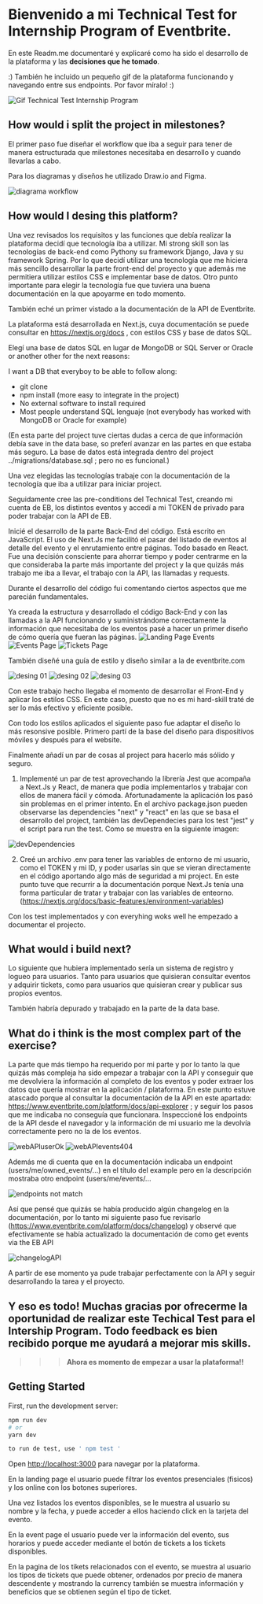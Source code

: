 # Bienvenido a mi Technical Test for Internship Program of Eventbrite.

En este Readm.me documentaré y explicaré como ha sido el desarrollo de la plataforma y las **decisiones que he tomado**.

:) También he incluido un pequeño gif de la plataforma funcionando y navegando entre sus endpoints. Por favor míralo!  :)

![Gif Technical Test Internship Program](https://user-images.githubusercontent.com/90139066/175532502-7a6f358f-2705-4037-985e-adb8605695d3.gif)

## How would i split the project in milestones?

El primer paso fue diseñar el workflow que iba a seguir para tener de manera estructurada que milestones necesitaba en desarrollo y cuando llevarlas a cabo.

Para los diagramas y diseños he utilizado Draw.io and Figma. 

![diagrama workflow](https://user-images.githubusercontent.com/90139066/175532769-861eb0fb-74a0-415c-a76d-4fe74671a670.png)

## How would I desing this platform?

Una vez revisados los requisitos y las funciones que debía realizar la plataforma decidí que tecnología iba a utilizar. Mi strong skill son las tecnologías de back-end como Pythony su framework Django, Java y su framework Spring. Por lo que decidí utilizar una tecnología que me hiciera más sencillo desarrollar la parte front-end del proyecto y que además me permitiera utilizar estilos CSS e implementar base de datos. Otro punto importante para elegir la tecnología fue que tuviera una buena documentación en la que apoyarme en todo momento. 

También eché un primer vistado a la documentación de la API de Eventbrite.

La plataforma está desarrollada en Next.js, cuya documentación se puede consultar en https://nextjs.org/docs , con estilos CSS y base de datos SQL.

Elegí una base de datos SQL en lugar de MongoDB or SQL Server or Oracle or another other for the next reasons:

I want a DB that everyboy to be able to follow along:
- git clone
- npm install (more easy to integrate in the project)
- No external software to install required
- Most people understand SQL lenguaje (not everybody has worked with MongoDB or Oracle for example)

(En esta parte del project tuve ciertas dudas a cerca de que información debía save in the data base, so preferí avanzar en las partes en que estaba más seguro.
La base de datos está integrada dentro del project ../migrations/database.sql ; pero no es funcional.)

Una vez elegidas las tecnologías trabaje con la documentación de la tecnología que iba a utilizar para iniciar project. 

Seguidamente cree las pre-conditions del Technical Test, creando mi cuenta de EB, los distintos eventos y accedí a mi TOKEN de privado para poder trabajar con la API de EB.

Inicié el desarrollo de la parte Back-End del código. Está escrito en JavaScript. El uso de Next.Js me facilitó el pasar del listado de eventos al detalle del evento y el enrutamiento entre páginas. Todo basado en React. Fue una decisión consciente para ahorrar tiempo y poder centrarme en la que consideraba la parte más importante del project y la que quizás más trabajo me iba a llevar, el trabajo con la API, las llamadas y requests. 

Durante el desarrollo del código fui comentando ciertos aspectos que me parecián fundamentales. 

Ya creada la estructura y desarrollado el código Back-End y con las llamadas a la API funcionando y suministrándome correctamente la información que necesitaba de los eventos pasé a hacer un primer diseño de cómo quería que fueran las páginas. 
![Landing Page Events](https://user-images.githubusercontent.com/90139066/175538853-a683800b-a645-40b1-ac2d-e6ae8b919570.png)
![Events Page](https://user-images.githubusercontent.com/90139066/175538874-fa6fd053-6e1f-4870-8d4c-4401c8cfe1e0.png)
![Tickets Page](https://user-images.githubusercontent.com/90139066/175538881-6ef73559-2519-489f-87cf-538285358b28.png)

También diseñé una guía de estilo y diseño similar a la de eventbrite.com

![desing 01](https://user-images.githubusercontent.com/90139066/175539103-421d80d7-ef42-40cd-95b7-6bd5ad68670a.png)
![desing 02](https://user-images.githubusercontent.com/90139066/175539115-b0cc1b5a-4341-4e80-b53e-6646d19e6a80.png)
![desing 03](https://user-images.githubusercontent.com/90139066/175539120-72a4230c-deff-4f8d-afe9-4db383d179bc.png)

Con este trabajo hecho llegaba el momento de desarrollar el Front-End y aplicar los estilos CSS. En este caso, puesto que no es mi hard-skill traté de ser lo más efectivo y eficiente posible.

Con todo los estilos aplicados el siguiente paso fue adaptar el diseño lo más resonsive posible. Primero partí de la base del diseño para dispositivos móviles y después para el website. 

Finalmente añadí un par de cosas al project para hacerlo más sólido y seguro.

1) Implementé un par de test aprovechando la librería Jest que acompaña a Next.Js y React, de manera que podía implementarlos y trabajar con ellos de manera fácil y cómoda. Afortunadamente la aplicación los pasó sin problemas en el primer intento. En el archivo package.json pueden observarse las dependencies "next" y "react" en las que se basa el desarrollo del project, también las devDependecies para los test "jest" y el script para run the test. Como se muestra en la siguiente imagen:

![devDependencies](https://user-images.githubusercontent.com/90139066/175541465-c4510218-8877-44f7-aa7c-1f3bb6350bbd.png)

2) Creé un archivo .env para tener las variables de entorno de mi usuario, como el TOKEN y mi ID, y poder usarlas sin que se vieran directamente en el código aportando algo más de seguridad a mi project. En este punto tuve que recurrir a la documentación porque Next.Js tenía una forma particular de tratar y trabajar con las variables de enteorno. (https://nextjs.org/docs/basic-features/environment-variables)

Con los test implementados y con everyhing woks well he empezado a documentar el projecto. 

## What would i build next?

Lo siguiente que hubiera implementado sería un sistema de registro y logueo para usuarios. Tanto para usuarios que quisieran consultar eventos y adquirir tickets, como para usuarios que quisieran crear y publicar sus propios eventos. 

También habría depurado y trabajado en la parte de la data base. 

## What do i think is the most complex part of the exercise?

La parte que más tiempo ha requerido por mi parte y por lo tanto la que quizás más compleja ha sido empezar a trabajar con la API y conseguir que me devolviera la información al completo de los eventos y poder extraer los datos que quería mostrar en la aplicación / plataforma. En este punto estuve atascado porque al consultar la documentación de la API en este apartado: https://www.eventbrite.com/platform/docs/api-explorer ; y seguir los pasos que me indicaba no conseguía que funcionara. Inspeccioné los endpoints de la API desde el navegador y la información de mi usuario me la devolvía correctamente pero no la de los eventos. 

![webAPIuserOk](https://user-images.githubusercontent.com/90139066/175543802-9dbc71b9-f51d-4699-ae1e-8038c0e14888.png)
![webAPIevents404](https://user-images.githubusercontent.com/90139066/175543824-f4972538-f00f-4461-ac4c-c4f60d169aa7.png)

Además me di cuenta que en la documentación indicaba un endpoint (users/me/owned_events/...) en el título del example pero en la descripción mostraba otro endpoint (users/me/events/...

![endpoints not match](https://user-images.githubusercontent.com/90139066/175544068-ebd81fed-0ada-42ce-a822-d19793862e91.jpg)

Así que pensé que quizás se había producido algún changelog en la documentación, por lo tanto mi siguiente paso fue revisarlo (https://www.eventbrite.com/platform/docs/changelog) y observé que efectivamente se había actualizado la documentación de como get events via the EB API

![changelogAPI](https://user-images.githubusercontent.com/90139066/175544563-1b2affb5-efb0-49a4-9be6-7ec1cf6dddb1.png)

A partir de ese momento ya pude trabajar perfectamente con la API y seguir desarrollando la tarea y el proyecto. 

## Y eso es todo! Muchas gracias por ofrecerme la oportunidad de realizar este Techical Test para el Intership Program. Todo feedback es bien recibido porque me ayudará a mejorar mis skills.

>>> **Ahora es momento de empezar a usar la plataforma!!**

## Getting Started

First, run the development server:

```bash
npm run dev
# or
yarn dev

to run de test, use ' npm test ' 
```
Open [http://localhost:3000](http://localhost:3000) para navegar por la plataforma. 

En la landing page el usuario puede filtrar los eventos presenciales (fisicos) y los online con los botones superiores.

Una vez listados los eventos disponibles, se le muestra al usuario su nombre y la fecha, y puede acceder a ellos haciendo click en la tarjeta del evento.

En la event page el usuario puede ver la información del evento, sus horarios y puede acceder mediante el botón de tickets a los tickets disponibles.

En la pagina de los tikets relacionados con el evento, se muestra al usuario los tipos de tickets que puede obtener, ordenados por precio de manera descendente y mostrando la currency también se muestra información y beneficios que se obtienen según el tipo de ticket. 

